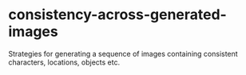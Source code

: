 # consistency-across-generated-images
Strategies for generating a sequence of images containing consistent characters, locations, objects etc.
